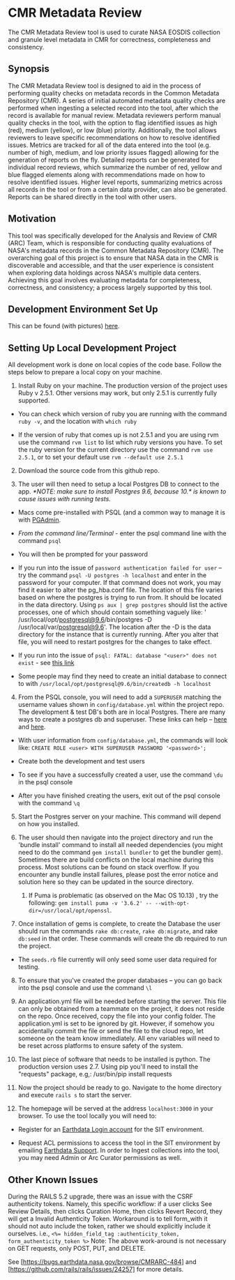# CMR Metadata Review
The CMR Metadata Review tool is used to curate NASA EOSDIS collection and granule level metadata in CMR for correctness, completeness and consistency.

## Synopsis

The CMR Metadata Review tool is designed to aid in the process of performing quality checks on metadata records in the Common Metadata Repository (CMR). A series of initial automated metadata quality checks are performed when ingesting a selected record into the tool, after which the record is available for manual review. Metadata reviewers perform manual quality checks in the tool, with the option to flag identified issues as high (red), medium (yellow), or low (blue) priority. Additionally, the tool allows reviewers to leave specific recommendations on how to resolve identified issues. Metrics are tracked for all of the data entered into the tool (e.g. number of high, medium, and low priority issues flagged) allowing for the generation of reports on the fly. Detailed reports can be generated for individual record reviews, which summarize the number of red, yellow and blue flagged elements along with recommendations made on how to resolve identified issues. Higher level reports, summarizing metrics across all records in the tool or from a certain data provider, can also be generated. Reports can be shared directly in the tool with other users.

## Motivation

This tool was specifically developed for the Analysis and Review of CMR (ARC) Team, which is responsible for conducting quality evaluations of NASA's metadata records in the Common Metadata Repository (CMR). The overarching goal of this project is to ensure that NASA data in the CMR is discoverable and accessible, and that the user experience is consistent when exploring data holdings across NASA's multiple data centers. Achieving this goal involves evaluating metadata for completeness, correctness, and consistency; a process largely supported by this tool.

## Development Environment Set Up

This can be found (with pictures) [here](https://wiki.earthdata.nasa.gov/display/CMRARC/Dev+Environment+Set+Up).

## Setting Up Local Development Project

All development work is done on local copies of the code base.  Follow the steps below to prepare a local copy on your machine.

1. Install Ruby on your machine.  The production version of the project uses Ruby v 2.5.1. Other versions may work, but only 2.5.1 is currently fully supported.

- You can check which version of ruby you are running with the command `ruby -v`, and the location with `which ruby`

- If the version of ruby that comes up is not 2.5.1 and you are using rvm use the command `rvm list` to list which ruby versions you have. To set the ruby version for the current directory use the command `rvm use 2.5.1`, or to set your default use `rvm --default use 2.5.1`

2. Download the source code from this github repo.

3. The user will then need to setup a local Postgres DB to connect to the app. _\*NOTE: make sure to install Postgres 9.6, because 10.\* is known to cause issues with running tests._

- Macs come pre-installed with PSQL (and a common way to manage it is with [PGAdmin](https://www.pgadmin.org/download/).

- _From the command line/Terminal_ - enter the psql command line with the command `psql`

- You will then be prompted for your password

- If you run into the issue of `password authentication failed for user` – try the command `psql -U postgres -h localhost` and enter in the password for your computer.  If that command does not work, you may find it easier to alter the pg_hba.conf file.  The location of this file varies based on where the postgres is trying to run from.  It should be located in the data directory.  Using `ps aux | grep postgres` should list the active processes, one of which should contain something vaguely like: ' /usr/local/opt/postgresql@9.6/bin/postgres -D /usr/local/var/postgresql@9.6'.  The location after the -D is the data directory for the instance that is currently running.  After you alter that file, you will need to restart postgres for the changes to take effect.  

- If you run into the issue of `psql: FATAL: database "<user>" does not exist` - see [this link](https://stackoverflow.com/questions/17633422/psql-fatal-database-user-does-not-exist)

- Some people may find they need to create an initial database to connect to with `/usr/local/opt/postgresql@9.6/bin/createdb -h localhost`

4. From the PSQL console, you will need to add a `SUPERUSER` matching the username values shown in `config/database.yml` within the project repo. The development & test DB's both are in local Postgres. There are many ways to create a postgres db and superuser.  These links can help –  [here](https://launchschool.com/blog/how-to-install-postgresql-on-a-mac) and [here](https://www.postgresql.org/docs/9.1/static/sql-createrole.html).

- With user information from `config/database.yml`, the commands will look like: `CREATE ROLE <user> WITH SUPERUSER PASSWORD '<password>';`

- Create both the development and test users

- To see if you have a successfully created a user, use the command `\du` in the psql console

- After you have finished creating the users, exit out of the psql console with the command `\q`

5. Start the Postgres server on your machine. This command will depend on how you installed.

6. The user should then navigate into the project directory and run the 'bundle install' command to install all needed dependencies (you might need to do the command `gem install bundler` to get the bundler gem). Sometimes there are build conflicts on the local machine during this process.  Most solutions can be found on stack overflow. If you encounter any bundle install failures, please post the error notice and solution here so they can be updated in the source directory.

	1. If Puma is problematic (as observed on the Mac OS 10.13) , try the following: `gem install puma -v '3.6.2' -- --with-opt-dir=/usr/local/opt/openssl`.

7. Once installation of gems is complete, to create the Database the user should run the commands `rake db:create`, `rake db:migrate`, and rake `db:seed` in that order. These commands will create the db required to run the project.

- The `seeds.rb` file currently will only seed some user data required for testing.

8. To ensure that you've created the proper databases – you can go back into the psql console and use the command `\l`

9. An application.yml file will be needed before starting the server.  This file can only be obtained from a teammate on the project, it does not reside on the repo.  Once received, copy the file into your config folder. The application.yml is set to be ignored by git.  However, if somehow you accidentally commit the file or send the file to the cloud repo, let someone on the team know immediately.  All env variables will need to be reset across platforms to ensure safety of the system.

10. The last piece of software that needs to be installed is python. The production version uses 2.7. Using pip you'll need to install the "requests" package, e.g,:
/usr/bin/pip install requests

11. Now the project should be ready to go. Navigate to the home directory and execute `rails s` to start the server.

12. The homepage will be served at the address `localhost:3000` in your browser. To use the tool locally you will need to:

- Register for an [Earthdata Login account](https://sit.urs.earthdata.nasa.gov/) for the SIT environment.

- Request ACL permissions to access the tool in the SIT environment by emailing [Earthdata Support](mailto:support@earthdata.nasa.gov). In order to Ingest collections into the tool, you may need Admin or Arc Curator permissions as well.

## Other Known Issues

During the RAILS 5.2 upgrade, there was an issue with the CSRF authenticity tokens.   Namely, this specific
workflow:  if a user clicks See Review Details, then clicks Curation Home, then clicks Revert Record,
they will get a Invalid Authenticity Token.   Workaround is to tell form_with it should not auto include the
token, rather we should explicitly include it ourselves. i.e.,
`<%= hidden_field_tag :authenticity_token, form_authenticity_token %>`
Note: The above work-around is not necessary on GET requests, only POST, PUT, and DELETE.

See [https://bugs.earthdata.nasa.gov/browse/CMRARC-484] and [https://github.com/rails/rails/issues/24257]
for more details.
